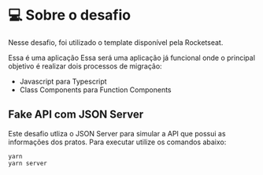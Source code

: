 # 💻 Sobre o desafio

Nesse desafio, foi utilizado o template disponível pela Rocketseat.


Essa é uma aplicação Essa será uma aplicação já funcional onde o principal objetivo é realizar dois processos de migração: 
- Javascript para Typescript
- Class Components para Function Components


## Fake API com JSON Server
Este desafio utliza o JSON Server para simular a API que possui as informações dos pratos. Para executar utilize os comandos abaixo:

```
yarn
yarn server
```

